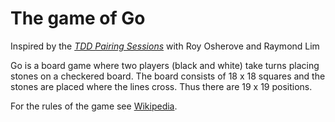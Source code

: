 # The game of Go

Inspired by the *[TDD Pairing Sessions][]* with Roy Osherove and Raymond Lim

[TDD Pairing Sessions]: https://www.youtube.com/watch?v=xX9hfPkA800

Go is a board game where two players (black and white) take turns placing 
stones on a checkered board. The board consists of 18 x 18 squares and the
stones are placed where the lines cross. Thus there are 19 x 19 positions.

For the rules of the game see [Wikipedia][].

[Wikipedia]: https://en.wikipedia.org/wiki/Go_(game)
